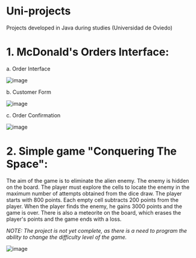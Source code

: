 # Uni-projects
Projects developed in Java during studies (Universidad de Oviedo)

# 1. McDonald's Orders Interface: 


a. Order Interface

![image](https://user-images.githubusercontent.com/74265218/222906047-98310267-5aaf-403d-8b60-40008dff8998.png)

b. Customer Form 

![image](https://user-images.githubusercontent.com/74265218/222905807-e3f1500c-c463-4db8-a85e-4c720dcf45bd.png)

c. Order Confirmation

![image](https://user-images.githubusercontent.com/74265218/222905827-1e1de0e9-1926-4688-93f2-c160b4f30d2f.png)


# 2. Simple game "Conquering The Space":

The aim of the game is to eliminate the alien enemy. The enemy is hidden on the board. The player must explore the cells to locate the enemy in the
maximum number of attempts obtained from the dice draw. 
The player starts with 800 points. Each empty cell subtracts 200 points from the player. When the player finds the enemy, he gains 3000 points and the game is over. There is also a meteorite on the board, which erases the player's points and the game ends with a loss.

*NOTE: The project is not yet complete, as there is a need to program the ability to change the difficulty level of the game.*


![image](https://user-images.githubusercontent.com/74265218/222907696-a8276191-e852-4f2e-9094-9c4dcf07d310.png)
